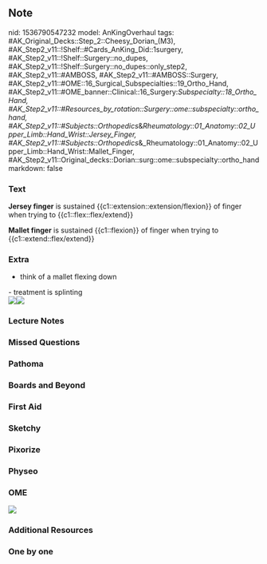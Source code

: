 ## Note
nid: 1536790547232
model: AnKingOverhaul
tags: #AK_Original_Decks::Step_2::Cheesy_Dorian_(M3), #AK_Step2_v11::!Shelf::#Cards_AnKing_Did::1surgery, #AK_Step2_v11::!Shelf::Surgery::no_dupes, #AK_Step2_v11::!Shelf::Surgery::no_dupes::only_step2, #AK_Step2_v11::#AMBOSS, #AK_Step2_v11::#AMBOSS::Surgery, #AK_Step2_v11::#OME::16_Surgical_Subspecialties::19_Ortho_Hand, #AK_Step2_v11::#OME_banner::Clinical::16_Surgery:_Subspecialty::18_Ortho_Hand, #AK_Step2_v11::#Resources_by_rotation::Surgery::ome::subspecialty::ortho_hand, #AK_Step2_v11::#Subjects::Orthopedics_&_Rheumatology::01_Anatomy::02_Upper_Limb::Hand_Wrist::Jersey_Finger, #AK_Step2_v11::#Subjects::Orthopedics_&_Rheumatology::01_Anatomy::02_Upper_Limb::Hand_Wrist::Mallet_Finger, #AK_Step2_v11::Original_decks::Dorian::surg::ome::subspecialty::ortho_hand
markdown: false

### Text
<b>Jersey finger</b> is sustained
{{c1::extension::extension/flexion}} of finger when trying to
{{c1::flex::flex/extend}}
<div>
  <b>Mallet finger</b> is sustained {{c1::flexion}} of finger when
  trying to {{c1::extend::flex/extend}}
</div>

### Extra
- think of a mallet flexing down
<div>
  <div>
    - treatment is splinting
  </div>
</div>
<div><img src="paste-5476895051218945.jpg"><img src=
"maxresdefault.jpg"></div>

### Lecture Notes


### Missed Questions


### Pathoma


### Boards and Beyond


### First Aid


### Sketchy


### Pixorize


### Physeo


### OME
<div class="ome-widget">
  <a href=
  "https://onlinemeded.org/spa/surgery-subspecialty/ortho-hand/acquire?ref=anki">
  <img src="_OME_AnkiFlashcards_Lesson_1.png"></a>
</div>

### Additional Resources


### One by one

